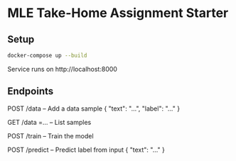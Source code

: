 # MLE Take-Home Assignment Starter

## Setup

```bash
docker-compose up --build
```

Service runs on http://localhost:8000


## Endpoints
POST /data – Add a data sample { "text": "...", "label": "..." }

GET /data =... – List samples

POST /train – Train the model

POST /predict – Predict label from input { "text": "..." }
